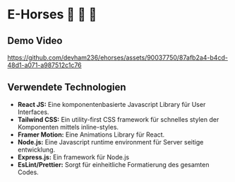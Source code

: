 # E-Horses 🐴 🐎 🏇

## Demo Video
https://github.com/devham236/ehorses/assets/90037750/87afb2a4-b4cd-48d1-a071-a987512c1c76

## Verwendete Technologien
* **React JS:** Eine komponentenbasierte Javascript Library für User Interfaces.
* **Tailwind CSS:** Ein utility-first CSS framework für schnelles stylen der Komponenten mittels inline-styles.
* **Framer Motion:** Eine Animations Library für React.
* **Node.js:** Eine Javascript runtime environment für Server seitige entwicklung.
* **Express.js:** Ein framework für Node.js
* **EsLint/Prettier:** Sorgt für einheitliche Formatierung des gesamten Codes.
